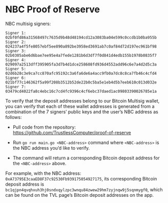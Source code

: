 # NBC Proof of Reserve

NBC multisig signers:
```
Signer 1: 02bf0fd86a31568497c7635d9b48d48194cd12a3083ba04e599c0ccdb1b0ba955b
Signer 2: 024237a4f5fe8057ebf5ee890a892be3958ed3691ab7c0af84d72d197ec961bf98
Signer 3: 02b0305abe6d6bae7ee95e4a7fede1281b6d3df7f0d841d4edb155b1978b0835f7
Signer 4: 029097a2513dff395905fa3d7b4d1dce258608fd936d4552add96c6e7a4d2d5c3a
Signer 5: 02d6b28c3e9ca7cc870afc95192c3a6fa6de6a4acc9fb0a7dc8c8ca7fb46c4cfd4
Signer 6: 021bf77c146362f5a99f208b3512b52de22b0c5ba5e1eb4d5b7eeb610c013d032e
Signer 7: 03479cd4022fa8c4ebc16c7cd4fc9396c4cf6ebc37daed1ac09803390026785e1a
```

To verify that the deposit addresses belong to our Bitcoin Multisig wallet, you can verify that each of these wallet addresses is generated from a combination of the 7 signers’ public keys and the user’s NBC address as follows:

- Pull code from the repository: https://github.com/TrustlessComputer/proof-of-reserve


- Run `go run main.go <NBC-address>` command where `<NBC-address>` is the NBC address you’d like to verify.


- The command will return a corresponding Bitcoin deposit address for the `<NBC-address>` above.


For example, with the NBC address: `0xA73795E3caaED8F37c92530Fb939175054927175`, its corresponding Bitcoin deposit address is `bc1qjpn4qvqhxuh3hj0sndxqylzpc3wnqu84zwew29hm7zyjnqw9j5sqnmygf0`, which can be found on the TVL page’s Bitcoin deposit addresses on the app.

